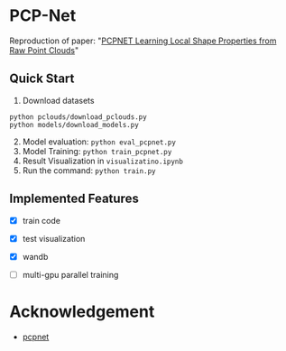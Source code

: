 # PCP-Net
Reproduction of paper: "[PCPNET Learning Local Shape Properties from Raw Point Clouds](https://arxiv.org/abs/1710.04954)"

## Quick Start
1. Download datasets
```
python pclouds/download_pclouds.py
python models/download_models.py
```
2. Model evaluation: `python eval_pcpnet.py`
3. Model Training: `python train_pcpnet.py`
4. Result Visualization in `visualizatino.ipynb`
5. Run the command: `python train.py`


## Implemented Features
- [x] train code
- [x] test visualization
- [x] wandb
- [ ] multi-gpu parallel training


# Acknowledgement
- [pcpnet](https://github.com/paulguerrero/pcpnet)
